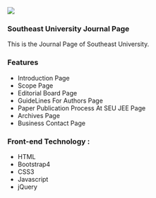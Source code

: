 ![](https://iili.io/F1vxVa.png)

### Southeast University Journal Page

This is the Journal Page of Southeast University.

### Features

- Introduction Page
- Scope Page
- Editorial Board Page
- GuideLines For Authors Page
- Paper Publication Process At SEU JEE Page
- Archives Page
- Business Contact Page

### Front-end Technology :

- HTML
- Bootstrap4
- CSS3
- Javascript
- jQuery

